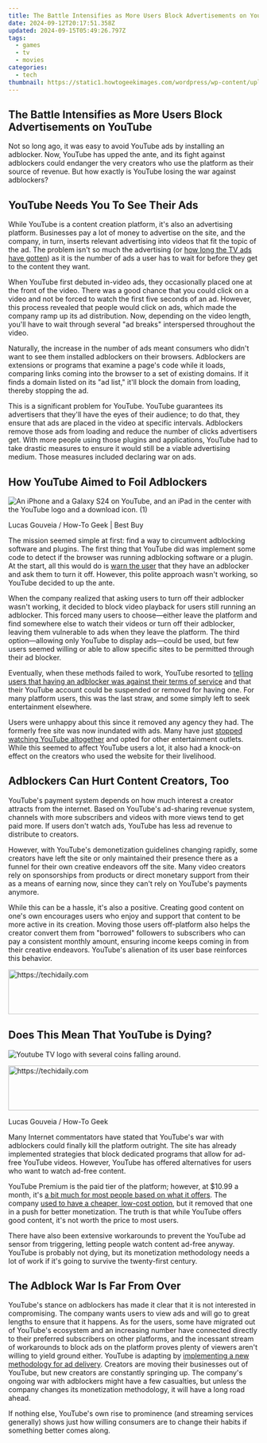 ```yaml
---
title: The Battle Intensifies as More Users Block Advertisements on YouTube
date: 2024-09-12T20:17:51.358Z
updated: 2024-09-15T05:49:26.797Z
tags:
  - games
  - tv
  - movies
categories:
  - tech
thumbnail: https://static1.howtogeekimages.com/wordpress/wp-content/uploads/2024/08/an-icon-of-a-warrior-with-a-sword-coming-out-of-an-ad-block-fighting-against-the-youtube-logo-which-has-several-cracks-1.jpg
---
```


## The Battle Intensifies as More Users Block Advertisements on YouTube

Not so long ago, it was easy to avoid YouTube ads by installing an adblocker. Now, YouTube has upped the ante, and its fight against adblockers could endanger the very creators who use the platform as their source of revenue. But how exactly is YouTube losing the war against adblockers?

##  YouTube Needs You To See Their Ads

 While YouTube is a content creation platform, it's also an advertising platform. Businesses pay a lot of money to advertise on the site, and the company, in turn, inserts relevant advertising into videos that fit the topic of the ad. The problem isn't so much the advertising (or [how long the TV ads have gotten](https://youtube-videos.techidaily.com/swift-switcheroo-rearranging-yt-lists-in-a-minute/)) as it is the number of ads a user has to wait for before they get to the content they want.

 When YouTube first debuted in-video ads, they occasionally placed one at the front of the video. There was a good chance that you could click on a video and not be forced to watch the first five seconds of an ad. However, this process revealed that people would click on ads, which made the company ramp up its ad distribution. Now, depending on the video length, you'll have to wait through several "ad breaks" interspersed throughout the video.

 Naturally, the increase in the number of ads meant consumers who didn't want to see them installed adblockers on their browsers. Adblockers are extensions or programs that examine a page's code while it loads, comparing links coming into the browser to a set of existing domains. If it finds a domain listed on its "ad list," it'll block the domain from loading, thereby stopping the ad.

 This is a significant problem for YouTube. YouTube guarantees its advertisers that they'll have the eyes of their audience; to do that, they ensure that ads are placed in the video at specific intervals. Adblockers remove those ads from loading and reduce the number of clicks advertisers get. With more people using those plugins and applications, YouTube had to take drastic measures to ensure it would still be a viable advertising medium. Those measures included declaring war on ads.

##  How YouTube Aimed to Foil Adblockers

![An iPhone and a Galaxy S24 on YouTube, and an iPad in the center with the YouTube logo and a download icon. (1)](https://static1.howtogeekimages.com/wordpress/wp-content/uploads/2024/07/an-iphone-and-a-galaxy-s24-on-youtube-and-an-ipad-in-the-center-with-the-youtube-logo-and-a-download-icon-1.jpg) 

Lucas Gouveia / How-To Geek | Best Buy

 The mission seemed simple at first: find a way to circumvent adblocking software and plugins. The first thing that YouTube did was implement some code to detect if the browser was running adblocking software or a plugin. At the start, all this would do is [warn the user](https://www.forbes.com/sites/petersuciu/2023/10/17/youtubes-anti-adblock-feature-frustrates-users/) that they have an adblocker and ask them to turn it off. However, this polite approach wasn't working, so YouTube decided to up the ante.

 When the company realized that asking users to turn off their adblocker wasn't working, it decided to block video playback for users still running an adblocker. This forced many users to choose—either leave the platform and find somewhere else to watch their videos or turn off their adblocker, leaving them vulnerable to ads when they leave the platform. The third option—allowing only YouTube to display ads—could be used, but few users seemed willing or able to allow specific sites to be permitted through their ad blocker.

 Eventually, when these methods failed to work, YouTube resorted to [telling users that having an adblocker was against their terms of service](https://support.google.com/youtube/answer/14129599) and that their YouTube account could be suspended or removed for having one. For many platform users, this was the last straw, and some simply left to seek entertainment elsewhere.

 Users were unhappy about this since it removed any agency they had. The formerly free site was now inundated with ads. Many have just [stopped watching YouTube altogether](https://youtube-data.techidaily.com/-cutting-edge-apps-top-10-for-editing-youtube-shorts/) and opted for other entertainment outlets. While this seemed to affect YouTube users a lot, it also had a knock-on effect on the creators who used the website for their livelihood.

##  Adblockers Can Hurt Content Creators, Too

 YouTube's payment system depends on how much interest a creator attracts from the internet. Based on YouTube's ad-sharing revenue system, channels with more subscribers and videos with more views tend to get paid more. If users don't watch ads, YouTube has less ad revenue to distribute to creators.

 However, with YouTube's demonetization guidelines changing rapidly, some creators have left the site or only maintained their presence there as a funnel for their own creative endeavors off the site. Many video creators rely on sponsorships from products or direct monetary support from their as a means of earning now, since they can't rely on YouTube's payments anymore.

 While this can be a hassle, it's also a positive. Creating good content on one's own encourages users who enjoy and support that content to be more active in its creation. Moving those users off-platform also helps the creator convert them from "borrowed" followers to subscribers who can pay a consistent monthly amount, ensuring income keeps coming in from their creative endeavors. YouTube's alienation of its user base reinforces this behavior.

<!-- affiliate ads begin -->
<a href="https://unicoeye.pxf.io/c/5597632/2134238/18498" target="_top" id="2134238">
  <img src="//a.impactradius-go.com/display-ad/18498-2134238" border="0" alt="https://techidaily.com" width="728" height="90"/>
</a>
<img height="0" width="0" src="https://unicoeye.pxf.io/i/5597632/2134238/18498" style="position:absolute;visibility:hidden;" border="0" />
<!-- affiliate ads end -->

##  Does This Mean That YouTube is Dying?

![Youtube TV logo with several coins falling around.](https://static1.howtogeekimages.com/wordpress/wp-content/uploads/2024/06/youtube-tv-logo-with-several-coins-falling-around.jpg) 

<!-- affiliate ads begin -->
<a href="https://aidotcom.pxf.io/c/5597632/2134502/19576" target="_top" id="2134502">
  <img src="//a.impactradius-go.com/display-ad/19576-2134502" border="0" alt="https://techidaily.com" width="672" height="90"/>
</a>
<img height="0" width="0" src="https://aidotcom.pxf.io/i/5597632/2134502/19576" style="position:absolute;visibility:hidden;" border="0" />
<!-- affiliate ads end -->

Lucas Gouveia / How-To Geek

 Many Internet commentators have stated that YouTube's war with adblockers could finally kill the platform outright. The site has already implemented strategies that block dedicated programs that allow for ad-free YouTube videos. However, YouTube has offered alternatives for users who want to watch ad-free content.

 YouTube Premium is the paid tier of the platform; however, at $10.99 a month, it's [a bit much for most people based on what it offers](https://driver-download.techidaily.com/step-by-step-tutorial-for-seamless-update-of-windows-scansnap-ix500-printer-drivers/). The company [used to have a cheaper, low-cost option](https://facebook-video-share.techidaily.com/updated-2024-approved-effortlessly-replay-videos-on-iphone/), but it removed that one in a push for better monetization. The truth is that while YouTube offers good content, it's not worth the price to most users.

 There have also been extensive workarounds to prevent the YouTube ad sensor from triggering, letting people watch content ad-free anyway. YouTube is probably not dying, but its monetization methodology needs a lot of work if it's going to survive the twenty-first century.

##  The Adblock War Is Far From Over

 YouTube's stance on adblockers has made it clear that it is not interested in compromising. The company wants users to view ads and will go to great lengths to ensure that it happens. As for the users, some have migrated out of YouTube's ecosystem and an increasing number have connected directly to their preferred subscribers on other platforms, and the incessant stream of workarounds to block ads on the platform proves plenty of viewers aren't willing to yield ground either. YouTube is adapting by [implementing a new methodology for ad delivery](https://youtube-web.techidaily.com/-inspiration-free-soundtracks-to-enhance-projects/). Creators are moving their businesses out of YouTube, but new creators are constantly springing up. The company's ongoing war with adblockers might have a few casualties, but unless the company changes its monetization methodology, it will have a long road ahead.

 If nothing else, YouTube's own rise to prominence (and streaming services generally) shows just how willing consumers are to change their habits if something better comes along.

<ins class="adsbygoogle"
     style="display:block"
     data-ad-format="autorelaxed"
     data-ad-client="ca-pub-7571918770474297"
     data-ad-slot="1223367746"></ins>

<ins class="adsbygoogle"
     style="display:block"
     data-ad-client="ca-pub-7571918770474297"
     data-ad-slot="8358498916"
     data-ad-format="auto"
     data-full-width-responsive="true"></ins>



